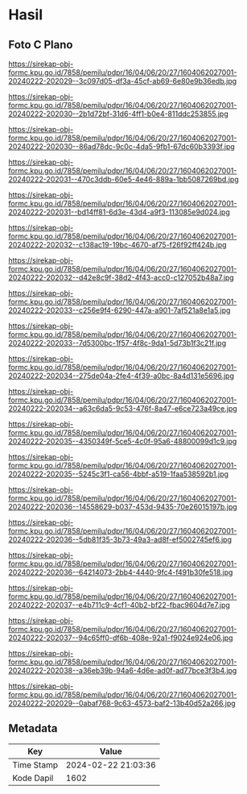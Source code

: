 # Hasil

## Foto C Plano

https://sirekap-obj-formc.kpu.go.id/7858/pemilu/pdpr/16/04/06/20/27/1604062027001-20240222-202029--3c097d05-df3a-45cf-ab69-6e80e9b36edb.jpg

https://sirekap-obj-formc.kpu.go.id/7858/pemilu/pdpr/16/04/06/20/27/1604062027001-20240222-202030--2b1d72bf-31d6-4ff1-b0e4-811ddc253855.jpg

https://sirekap-obj-formc.kpu.go.id/7858/pemilu/pdpr/16/04/06/20/27/1604062027001-20240222-202030--86ad78dc-9c0c-4da5-9fb1-67dc60b3393f.jpg

https://sirekap-obj-formc.kpu.go.id/7858/pemilu/pdpr/16/04/06/20/27/1604062027001-20240222-202031--470c3ddb-60e5-4e46-889a-1bb5087269bd.jpg

https://sirekap-obj-formc.kpu.go.id/7858/pemilu/pdpr/16/04/06/20/27/1604062027001-20240222-202031--bd14ff81-6d3e-43d4-a9f3-113085e9d024.jpg

https://sirekap-obj-formc.kpu.go.id/7858/pemilu/pdpr/16/04/06/20/27/1604062027001-20240222-202032--c138ac19-19bc-4670-af75-f26f92ff424b.jpg

https://sirekap-obj-formc.kpu.go.id/7858/pemilu/pdpr/16/04/06/20/27/1604062027001-20240222-202032--d42e8c9f-38d2-4f43-acc0-c127052b48a7.jpg

https://sirekap-obj-formc.kpu.go.id/7858/pemilu/pdpr/16/04/06/20/27/1604062027001-20240222-202033--c256e9f4-6290-447a-a901-7af521a8e1a5.jpg

https://sirekap-obj-formc.kpu.go.id/7858/pemilu/pdpr/16/04/06/20/27/1604062027001-20240222-202033--7d5300bc-1f57-4f8c-9da1-5d73b1f3c21f.jpg

https://sirekap-obj-formc.kpu.go.id/7858/pemilu/pdpr/16/04/06/20/27/1604062027001-20240222-202034--275de04a-2fe4-4f39-a0bc-8a4d131e5696.jpg

https://sirekap-obj-formc.kpu.go.id/7858/pemilu/pdpr/16/04/06/20/27/1604062027001-20240222-202034--a63c6da5-9c53-476f-8a47-e6ce723a49ce.jpg

https://sirekap-obj-formc.kpu.go.id/7858/pemilu/pdpr/16/04/06/20/27/1604062027001-20240222-202035--4350349f-5ce5-4c0f-95a6-48800099d1c9.jpg

https://sirekap-obj-formc.kpu.go.id/7858/pemilu/pdpr/16/04/06/20/27/1604062027001-20240222-202035--5245c3f1-ca56-4bbf-a519-1faa538592b1.jpg

https://sirekap-obj-formc.kpu.go.id/7858/pemilu/pdpr/16/04/06/20/27/1604062027001-20240222-202036--14558629-b037-453d-9435-70e26015197b.jpg

https://sirekap-obj-formc.kpu.go.id/7858/pemilu/pdpr/16/04/06/20/27/1604062027001-20240222-202036--5db81f35-3b73-49a3-ad8f-ef5002745ef6.jpg

https://sirekap-obj-formc.kpu.go.id/7858/pemilu/pdpr/16/04/06/20/27/1604062027001-20240222-202036--64214073-2bb4-4440-9fc4-f491b30fe518.jpg

https://sirekap-obj-formc.kpu.go.id/7858/pemilu/pdpr/16/04/06/20/27/1604062027001-20240222-202037--e4b711c9-4cf1-40b2-bf22-fbac9604d7e7.jpg

https://sirekap-obj-formc.kpu.go.id/7858/pemilu/pdpr/16/04/06/20/27/1604062027001-20240222-202037--94c65ff0-df6b-408e-92a1-f9024e924e06.jpg

https://sirekap-obj-formc.kpu.go.id/7858/pemilu/pdpr/16/04/06/20/27/1604062027001-20240222-202038--a36eb39b-94a6-4d6e-ad0f-ad77bce3f3b4.jpg

https://sirekap-obj-formc.kpu.go.id/7858/pemilu/pdpr/16/04/06/20/27/1604062027001-20240222-202029--0abaf768-9c63-4573-baf2-13b40d52a266.jpg


## Metadata

| Key        | Value               |
| ---------- | ------------------- |
| Time Stamp | 2024-02-22 21:03:36 |
| Kode Dapil | 1602                |



